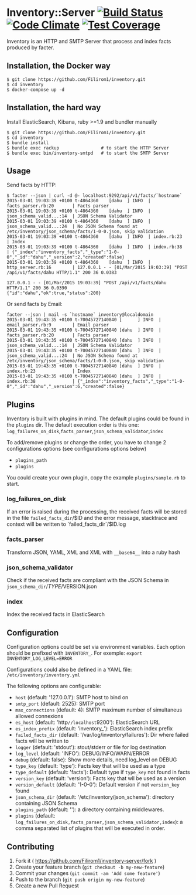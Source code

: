 # Inventory::Server  [![Build Status](https://travis-ci.org/Filirom1/inventory.svg?branch=master)](https://travis-ci.org/Filirom1/inventory) [![Code Climate](https://codeclimate.com/github/Filirom1/inventory/badges/gpa.svg)](https://codeclimate.com/github/Filirom1/inventory) [![Test Coverage](https://codeclimate.com/github/Filirom1/inventory/badges/coverage.svg)](https://codeclimate.com/github/Filirom1/inventory)

Inventory is an HTTP and SMTP Server that process and index facts produced by facter.

## Installation, the Docker way

    $ git clone https://github.com/Filirom1/inventory.git
    $ cd inventory
    $ docker-compose up -d

## Installation, the hard way

Install ElasticSearch, Kibana, ruby >=1.9 and bundler manually

    $ git clone https://github.com/Filirom1/inventory.git
    $ cd inventory
    $ bundle install
    $ bundle exec rackup                # to start the HTTP Server
    $ bundle exec bin/inventory-smtpd   # to start the SMTP Server

## Usage

Send facts by HTTP:

```
$ facter --json | curl -d @- localhost:9292/api/v1/facts/`hostname`
2015-03-01 19:03:39 +0100 t-4864360    [dahu  ] INFO  | facts_parser.rb:20       | Facts parser
2015-03-01 19:03:39 +0100 t-4864360    [dahu  ] INFO  | json_schema_valid...:14  | JSON Schema Validator
2015-03-01 19:03:39 +0100 t-4864360    [dahu  ] INFO  | json_schema_valid...:24  | No JSON Schema found at /etc/inventory/json_schema/facts/1-0-0.json, skip validation
2015-03-01 19:03:39 +0100 t-4864360    [dahu  ] INFO  | index.rb:23              | Index
2015-03-01 19:03:39 +0100 t-4864360    [dahu  ] INFO  | index.rb:38              | {"_index":"inventory_facts","_type":"1-0-0","_id":"dahu","_version":2,"created":false}
2015-03-01 19:03:39 +0100 t-4864360    [dahu  ] INFO  | http_server.rb:16        | 127.0.0.1 - - [01/Mar/2015 19:03:39] "POST /api/v1/facts/dahu HTTP/1.1" 200 36 0.0383

127.0.0.1 - - [01/Mar/2015 19:03:39] "POST /api/v1/facts/dahu HTTP/1.1" 200 36 0.0390
{"id":"dahu","ok":true,"status":200}
```

Or send facts by Email:

```
facter --json | mail -s `hostname` inventory@localdomain
2015-03-01 19:43:35 +0100 t-70045727140840 [      ] INFO  | email_parser.rb:9        | Email parser
2015-03-01 19:43:35 +0100 t-70045727140840 [dahu  ] INFO  | facts_parser.rb:20       | Facts parser
2015-03-01 19:43:35 +0100 t-70045727140840 [dahu  ] INFO  | json_schema_valid...:14  | JSON Schema Validator
2015-03-01 19:43:35 +0100 t-70045727140840 [dahu  ] INFO  | json_schema_valid...:24  | No JSON Schema found at /etc/inventory/json_schema/facts/1-0-0.json, skip validation
2015-03-01 19:43:35 +0100 t-70045727140840 [dahu  ] INFO  | index.rb:23              | Index
2015-03-01 19:43:35 +0100 t-70045727140840 [dahu  ] INFO  | index.rb:38              | {"_index":"inventory_facts","_type":"1-0-0","_id":"dahu","_version":6,"created":false}
```

## Plugins

Inventory is built with plugins in mind. The default plugins could be found in the `plugins` dir. The default execution order is this one: `log_failures_on_disk`,`facts_parser`,`json_schema_validator`,`index`

To add/remove plugins or change the order, you have to change 2 configurations options (see configurations options below)

* `plugins_path`
* `plugins`

You could create your own plugin, copy the example `plugins/sample.rb` to start.

### log_failures_on_disk

If an error is raised during the processing, the received facts will be stored in the file `failed_facts_dir`/$ID and the error message, stacktrace and context will be written to `failed_facts_dir`/$ID.log

### facts_parser

Transform JSON, YAML, XML and XML with `__base64__` into a ruby hash

### json_schema_validator

Check if the received facts are compliant with the JSON Schema in `json_schema_dir`/$TYPE/$VERSION.json

### index

Index the received facts in ElasticSearch

## Configuration

Configuration options could be set via environment variables. Each option should be prefixed with `INVENTORY_`. For exemple: `export INVENTORY_LOG_LEVEL=ERROR`

Configurations could also be defined in a YAML file: `/etc/inventory/inventory.yml`

The following options are configurable:

* `host` (default: '127.0.0.1'): SMTP host to bind on
* `smtp_port` (default: 2525): SMTP port
* `max_connections` (default: 4): SMTP maximum number of simultaneus allowed connexions
* `es_host` (default: 'http`//localhost`9200'): ElasticSearch URL
* `es_index_prefix` (default: 'inventory_'): ElasticSearch index prefix 
* `failed_facts_dir` (default: '/var/log/inventory/failures'): Dir where failed facts will be written to
* `logger` (default: 'stdout'): stout/stderr or file for log destination
* `log_level` (default: 'INFO'): DEBUG/INFO/WARN/ERROR
* `debug` (default: false): Show more details, need log_level on DEBUG
* `type_key` (default: 'type'): Facts key that will be used as a type
* `type_default` (default: 'facts'): Default type if `type_key` not found in facts
* `version_key` (default: 'version'): Facts key that wll be used as a version
* `version_default` (default: '1-0-0'): Default version if not `version_key` found
* `json_schema_dir` (default: '/etc/inventory/json_schema'): directory containing JSON Schema
* `plugins_path` (default: ''): a directory containing middlewares.
* `plugins` (default: `log_failures_on_disk,facts_parser,json_schema_validator,index`): a comma separated list of plugins that will be executed in order.

## Contributing

1. Fork it ( https://github.com/Filirom1/inventory-server/fork )
2. Create your feature branch (`git checkout -b my-new-feature`)
3. Commit your changes (`git commit -am 'Add some feature'`)
4. Push to the branch (`git push origin my-new-feature`)
5. Create a new Pull Request
